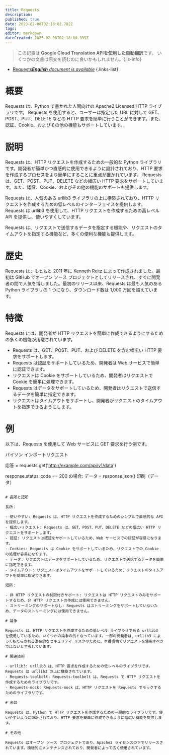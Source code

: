 ```yaml
---
title: Requests
description: 
published: true
date: 2023-02-08T02:18:02.782Z
tags: 
editor: markdown
dateCreated: 2023-02-08T02:18:00.935Z
---
```


> この記事は **Google Cloud Translation APIを使用した自動翻訳**です。
いくつかの文書は原文を読むのに良いかもしれません。{.is-info}



- [Requests***English** document is available*](/en/Knowledge-base/Dictionary/requests)
{.links-list}


# 概要

Requests は、Python で書かれた人間向けの Apache2 Licensed HTTP ライブラリです。 Requests を使用すると、ユーザーは指定した URL に対して GET、POST、PUT、DELETE などの HTTP 要求を簡単に行うことができます。また、認証、Cookie、およびその他の機能もサポートしています。

# 説明

Requests は、HTTP リクエストを作成するための一般的な Python ライブラリです。開発者が簡単かつ直感的に使用できるように設計されており、HTTP 要求を作成するプロセスをより簡単にすることに重点が置かれています。 Requests は、GET、POST、PUT、DELETE などの幅広い HTTP 要求をサポートしています。また、認証、Cookie、およびその他の機能のサポートも提供します。

Requests は、人気のある urllib3 ライブラリの上に構築されており、HTTP リクエストを作成するための低レベルのインターフェイスを提供します。 Requests は urllib3 を使用して、HTTP リクエストを作成するための高レベル API を提供し、使いやすくしています。

Requests は、リクエストで送信するデータを指定する機能や、リクエストのタイムアウトを指定する機能など、多くの便利な機能も提供します。

# 歴史

Requests は、もともと 2011 年に Kenneth Reitz によって作成されました。最初は GitHub でオープン ソース プロジェクトとしてリリースされ、すぐに開発者の間で人気を博しました。最初のリリース以来、Requests は最も人気のある Python ライブラリの 1 つになり、ダウンロード数は 1,000 万回を超えています。

# 特徴

Requests には、開発者が HTTP リクエストを簡単に作成できるようにするための多くの機能が用意されています。

- Requests は、GET、POST、PUT、および DELETE を含む幅広い HTTP 要求をサポートします。
- Requests は認証をサポートしているため、開発者は Web サービスで簡単に認証できます。
- リクエストは Cookie をサポートしているため、開発者はリクエストで Cookie を簡単に処理できます。
- Requests はデータをサポートしているため、開発者はリクエストで送信するデータを簡単に指定できます。
- リクエストはタイムアウトをサポートし、開発者がリクエストのタイムアウトを指定できるようにします。

# 例

以下は、Requests を使用して Web サービスに GET 要求を行う例です。

パイソン
インポートリクエスト

応答 = requests.get('http://example.com/api/v1/data')

response.status_code == 200 の場合:
    データ = response.json()
    印刷（データ）
```

# 長所と短所

長所：

- 使いやすい: Requests は、HTTP リクエストを作成するためのシンプルで直感的な API を提供します。
- 幅広いリクエスト: Requests は、GET、POST、PUT、DELETE などの幅広い HTTP リクエストをサポートします。
- 認証: リクエストは認証をサポートしているため、Web サービスでの認証が容易になります。
- Cookies: Requests は Cookie をサポートしているため、リクエストでの Cookie の処理が容易になります。
- データ: リクエストはデータをサポートしているため、リクエストで送信するデータを簡単に指定できます。
- タイムアウト: リクエストはタイムアウトをサポートしているため、リクエストのタイムアウトを簡単に指定できます。

短所：

- 非 HTTP リクエストの制限付きサポート: リクエストは HTTP リクエストのみをサポートするため、非 HTTP リクエストの作成には使用できません。
- ストリーミングのサポートなし: Requests はストリーミングをサポートしていないため、データのストリーミングには使用できません。

# 論争

Requests は、HTTP リクエストを作成するための低レベル ライブラリである urllib3 を使用しているため、いくつかの論争の的となっています。一部の開発者は、urllib3 によってもたらされる潜在的なセキュリティ リスクのために、本番環境でリクエストを使用すべきではないと主張しています。

# 関連技術

- urllib3: urllib3 は、HTTP 要求を作成するための低レベルのライブラリです。 Requests は urllib3 の上に構築されています。
- Requests-toolbelt: Requests-toolbelt は、Requests で HTTP リクエストを作成するためのライブラリです。
- Requests-mock: Requests-mock は、HTTP リクエストを Requests でモックするためのライブラリです。

# 余談

Requests は、Python で HTTP リクエストを作成するための一般的なライブラリです。使いやすいように設計されており、HTTP 要求を簡単に作成できるように幅広い機能を提供します。

# その他

Requests はオープン ソース プロジェクトであり、Apache2 ライセンスの下でリリースされています。積極的にメンテナンスされており、開発者によって広く使用されています。